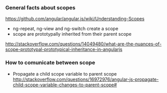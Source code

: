 ### General facts about scopes

https://github.com/angular/angular.js/wiki/Understanding-Scopes

* ng-repeat, ng-view and ng-switch create a scope 
* scope are prototypally inherited from their parent scope

http://stackoverflow.com/questions/14049480/what-are-the-nuances-of-scope-prototypal-prototypical-inheritance-in-angularjs

### How to comunicate between scope 
* Propagate a child scope variable to parent scope    
http://stackoverflow.com/questions/16972976/angular-js-propagate-child-scope-variable-changes-to-parent-scope#